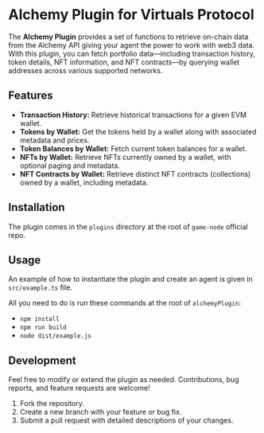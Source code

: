 # Alchemy Plugin for Virtuals Protocol

The **Alchemy Plugin** provides a set of functions to retrieve on-chain data from the Alchemy API giving your agent the power to work with web3 data. With this plugin, you can fetch portfolio data—including transaction history, token details, NFT information, and NFT contracts—by querying wallet addresses across various supported networks.

## Features

- **Transaction History:** Retrieve historical transactions for a given EVM wallet.
- **Tokens by Wallet:** Get the tokens held by a wallet along with associated metadata and prices.
- **Token Balances by Wallet:** Fetch current token balances for a wallet.
- **NFTs by Wallet:** Retrieve NFTs currently owned by a wallet, with optional paging and metadata.
- **NFT Contracts by Wallet:** Retrieve distinct NFT contracts (collections) owned by a wallet, including metadata.

## Installation

The plugin comes in the `plugins` directory at the root of `game-node` official repo.

## Usage

An example of how to instantiate the plugin and create an agent is given in `src/example.ts` file.

All you need to do is run these commands at the root of `alchemyPlugin`:

- `npm install`
- `npm run build`
- `node dist/example.js`


## Development

Feel free to modify or extend the plugin as needed. Contributions, bug reports, and feature requests are welcome!

1. Fork the repository.
2. Create a new branch with your feature or bug fix.
3. Submit a pull request with detailed descriptions of your changes.

